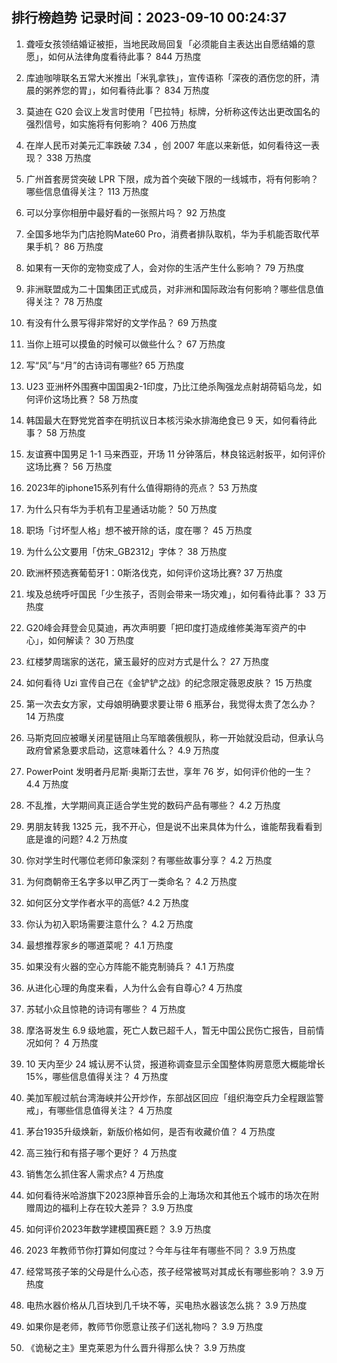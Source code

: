 
## 排行榜趋势 记录时间：2023-09-10 00:24:37
  
  1. 聋哑女孩领结婚证被拒，当地民政局回复「必须能自主表达出自愿结婚的意愿」，如何从法律角度看待此事？ 844 万热度
    
  2. 库迪咖啡联名五常大米推出「米乳拿铁」，宣传语称「深夜的酒伤您的肝，清晨的粥养您的胃」，如何看待此事？ 834 万热度
    
  3. 莫迪在 G20 会议上发言时使用「巴拉特」标牌，分析称这传达出更改国名的强烈信号，如实施将有何影响？ 406 万热度
    
  4. 在岸人民币对美元汇率跌破 7.34 ，创 2007 年底以来新低，如何看待这一表现？ 338 万热度
    
  5. 广州首套房贷突破 LPR 下限，成为首个突破下限的一线城市，将有何影响？哪些信息值得关注？ 113 万热度
    
  6. 可以分享你相册中最好看的一张照片吗？ 92 万热度
    
  7. 全国多地华为门店抢购Mate60 Pro，消费者排队取机，华为手机能否取代苹果手机？ 86 万热度
    
  8. 如果有一天你的宠物变成了人，会对你的生活产生什么影响？ 79 万热度
    
  9. 非洲联盟成为二十国集团正式成员，对非洲和国际政治有何影响？哪些信息值得关注？ 78 万热度
    
  10. 有没有什么景写得非常好的文学作品？ 69 万热度
    
  11. 当你上班可以摸鱼的时候可以做些什么？ 67 万热度
    
  12. 写“风”与“月”的古诗词有哪些? 65 万热度
    
  13. U23 亚洲杯外围赛中国国奥2-1印度，乃比江绝杀陶强龙点射胡荷韬乌龙，如何评价这场比赛？ 58 万热度
    
  14. 韩国最大在野党党首李在明抗议日本核污染水排海绝食已 9 天，如何看待此事？ 58 万热度
    
  15. 友谊赛中国男足 1-1 马来西亚，开场 11 分钟落后，林良铭远射扳平，如何评价这场比赛？ 56 万热度
    
  16. 2023年的iphone15系列有什么值得期待的亮点？ 53 万热度
    
  17. 为什么只有华为手机有卫星通话功能？ 50 万热度
    
  18. 职场「讨坏型人格」想不被开除的话，度在哪？ 45 万热度
    
  19. 为什么公文要用「仿宋_GB2312」字体？ 38 万热度
    
  20. 欧洲杯预选赛葡萄牙1：0斯洛伐克，如何评价这场比赛? 37 万热度
    
  21. 埃及总统呼吁国民「少生孩子，否则会带来一场灾难」，如何看待此事？ 33 万热度
    
  22. G20峰会拜登会见莫迪，再次声明要「把印度打造成维修美海军资产的中心」，如何解读？ 30 万热度
    
  23. 红楼梦周瑞家的送花，黛玉最好的应对方式是什么？ 27 万热度
    
  24. 如何看待 Uzi 宣传自己在《金铲铲之战》的纪念限定薇恩皮肤？ 15 万热度
    
  25. 第一次去女方家，丈母娘明确要求要让带 6 瓶茅台，我觉得太贵了怎么办？ 14 万热度
    
  26. 马斯克回应被曝关闭星链阻止乌军暗袭俄舰队，称一开始就没启动，但承认乌政府曾紧急要求启动，这意味着什么？ 4.9 万热度
    
  27. PowerPoint 发明者丹尼斯·奥斯汀去世，享年 76 岁，如何评价他的一生？ 4.4 万热度
    
  28. 不乱推，大学期间真正适合学生党的数码产品有哪些？ 4.2 万热度
    
  29. 男朋友转我 1325 元，我不开心，但是说不出来具体为什么，谁能帮我看看到底是谁的问题? 4.2 万热度
    
  30. 你对学生时代哪位老师印象深刻？有哪些故事分享？ 4.2 万热度
    
  31. 为何商朝帝王名字多以甲乙丙丁一类命名？ 4.2 万热度
    
  32. 如何区分文学作者水平的高低? 4.2 万热度
    
  33. 你认为初入职场需要注意什么？ 4.2 万热度
    
  34. 最想推荐家乡的哪道菜呢？ 4.1 万热度
    
  35. 如果没有火器的空心方阵能不能克制骑兵？ 4.1 万热度
    
  36. 从进化心理的角度来看，人为什么会有自尊心? 4 万热度
    
  37. 苏轼小众且惊艳的诗词有哪些？ 4 万热度
    
  38. 摩洛哥发生 6.9 级地震，死亡人数已超千人，暂无中国公民伤亡报告，目前情况如何？ 4 万热度
    
  39. 10 天内至少 24 城认房不认贷，报道称调查显示全国整体购房意愿大概能增长15%，哪些信息值得关注？ 4 万热度
    
  40. 美加军舰过航台湾海峡并公开炒作，东部战区回应「组织海空兵力全程跟监警戒」，有哪些信息值得关注？ 4 万热度
    
  41. 茅台1935升级焕新，新版价格如何，是否有收藏价值？ 4 万热度
    
  42. 高三独行和有搭子哪个更好？ 4 万热度
    
  43. 销售怎么抓住客人需求点? 4 万热度
    
  44. 如何看待米哈游旗下2023原神音乐会的上海场次和其他五个城市的场次在附赠周边的福利上存在较大差异？ 3.9 万热度
    
  45. 如何评价2023年数学建模国赛E题？ 3.9 万热度
    
  46. 2023 年教师节你打算如何度过？今年与往年有哪些不同？ 3.9 万热度
    
  47. 经常骂孩子笨的父母是什么心态，孩子经常被骂对其成长有哪些影响？ 3.9 万热度
    
  48. 电热水器价格从几百块到几千块不等，买电热水器该怎么挑？ 3.9 万热度
    
  49. 如果你是老师，教师节你愿意让孩子们送礼物吗？ 3.9 万热度
    
  50. 《诡秘之主》里克莱恩为什么晋升得那么快？ 3.9 万热度
    
